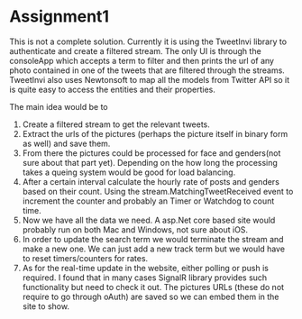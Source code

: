 # Assignment1
This is not a complete solution. Currently it is using the TweetInvi library to authenticate and create a filtered stream. 
The only UI is through the consoleApp which accepts a term to filter and then prints the url of any photo contained in one of
the tweets that are filtered through the streams. TweetInvi also uses Newtonsoft to map all the models from Twitter API so it is
quite easy to access the entities and their properties.

The main idea would be to 
1) Create a filtered stream to get the relevant tweets. 
2) Extract the urls of the pictures (perhaps the picture itself in binary form as well) and save them.
3) From there the pictures could be processed for face and genders(not sure about that part yet). Depending on the how 
long the processing takes a queing system would be good for load balancing.
4) After a certain interval calculate the hourly rate of posts and genders based on their count. Using the stream.MatchingTweetReceived 
event to increment the counter and probably an Timer or Watchdog to count time.
5) Now we have all the data we need. A asp.Net core based site would probably run on both Mac and Windows, not sure about iOS.
6) In order to update the search term we would terminate the stream and make a new one. We can just add a new track term but we would have to 
reset timers/counters for rates.
7) As for the real-time update in the website, either polling or push is required. I found that in many cases SignalR library provides such 
functionality but need to check it out. The pictures URLs (these do not require to go through oAuth) are saved so we can embed them 
in the site to show. 
